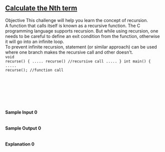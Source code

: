 ## **[Calculate the Nth term](https://www.hackerrank.com/challenges/recursion-in-c)** 
Objective
This challenge will help you learn the concept of recursion.<br>A function that calls itself is known as a recursive function. The C programming language supports recursion. But while using recursion, one needs to be careful to define an exit condition from the function, otherwise it will go into an infinite loop.<br>To prevent infinite recursion, statement (or similar approach) can be used where one branch makes the recursive call and other doesn't.<br><code>void recurse() {
    .....
    recurse()  //recursive call
    .....
}
int main() {
    .....
    recurse(); //function call
    </code><br><br><br><br><br><br><br>**Sample Input 0**<br><code></code><br><br>**Sample Output 0**<br><code></code><br><br>**Explanation 0**<br><br>